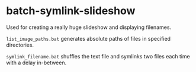 # batch-symlink-slideshow
Used for creating a really huge slideshow and displaying filenames.

`list_image_paths.bat` generates absolute paths of files in specified directories.

`symlink_filename.bat` shuffles the text file and symlinks two files each time with a delay in-between.
